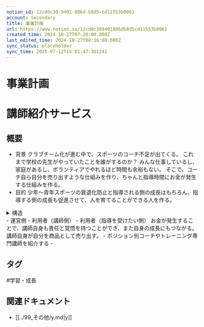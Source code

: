 ```yaml
---
notion_id: 12cd0c30-9401-806d-b8d5-cd11553b0061
account: Secondary
title: 事業計画
url: https://www.notion.so/12cd0c309401806db8d5cd11553b0061
created_time: 2024-10-27T07:28:00.000Z
last_edited_time: 2024-10-27T08:16:00.000Z
sync_status: placeholder
sync_time: 2025-07-12T15:01:47.381241
---
```

# 事業計画

# 講師紹介サービス
## 概要
- 背景
  クラブチーム化が進む中で、スポーツのコーチ不足が出てくる。
  これまで学校の先生がやっていたことを誰がするのか？
  みんな仕事しているし、家庭があるし、ボランティアでやれるほど時間も余裕もない。
  そこで、コーチ自ら自分を売り出すような仕組みを作り、ちゃんと指導時間にお金が発生する仕組みを作る。
- 目的
  少年〜青年スポーツの衰退化防止と指導される側の成長はもちろん、指導する側の成長も促進させて、人を育てることができる人を作る。
<details>
<summary>構造</summary>
</details>
  - 運営側
  - 利用者（講師側）
  - 利用者（指導を受けたい側）
お金が発生することで、講師自身も責任と覚悟を持つことができ、また自身の成長にもつながる。
講師自身が自分を商品として売り出す。
- ポジション別コーチやトレーニング専門講師を紹介する
- 

## タグ

#学習・成長 

## 関連ドキュメント

- [[../99_その他/y.md|y]]
